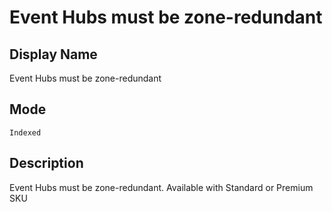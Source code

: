 # Event Hubs must be zone-redundant

## Display Name

Event Hubs must be zone-redundant

## Mode

`Indexed`

## Description

Event Hubs must be zone-redundant.  Available with Standard or Premium SKU
